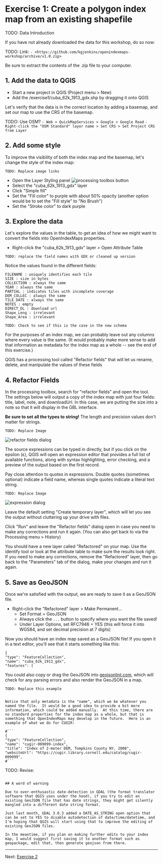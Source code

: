 # Exercise 1: Create a polygon index map from an existing shapefile

TODO: Data Introduction

If you have not already downloaded the data for this workshop, do so now:

TODO: Link: `- <https://github.com/kgjenkins/openindexmaps-workshop/archive/v1.0.zip>`

Be sure to extract the contents of the .zip file to your computer.

## 1. Add the data to QGIS

- Start a new project in QGIS (Project menu > New)
- Add the /exercise1/cuba_62k_1913_gdx.shp by dragging it onto QGIS

Let's verify that the data is in the correct location by adding a basemap, and set our map to use the CRS of the basemap.

TODO: Use OSM? `- Web > QuickMapServices > Google > Google Road`
`- Right-click the "OSM Standard" layer name > Set CRS > Set Project CRS from Layer`

## 2. Add some style

To improve the visibility of both the index map and the basemap, let's change the style of the index map:

`TODO: Replace image links`
- Open the Layer Styling panel ![processing toolbox button](https://kgjenkins.github.io/openindexmaps-workshop/image/layer-styling-button.png)
- Select the "cuba_62k_1913_gdx" layer
- Click "Simple fill"
- Set the "Fill color" to purple with about 50% opacity
(another option would be to set the "Fill style" to "No Brush")
- Set the "Stroke color" to dark purple

## 3. Explore the data

Let's explore the values in the table, to get an idea of how we might want to convert the fields into OpenIndexMaps properties.

- Right-click the "cuba_62k_1913_gdx" layer > Open Attribute Table

`TODO: replace the field names with GDX or cleaned up version`

Notice the values found in the different fields:

```
FILENAME : uniquely identifies each tile
SIZE : size in bytes
COLLECTION : always the same
YEAR : always the same
PARTIAL : indicates tiles with incomplete coverage
DEM_COLLEC : always the same
TILE_DATE : always the same
NOTES : empty
DIRECT_DL : download url
Shape_Leng : irrelevant
Shape_Area : irrelevant
```

`TODO: Check to see if this is the case in the new schema` 

For the purposes of an index map, we can probably leave out any columns where every value is the same.  (It would probably make more sense to add that information as metadata for the index map as a whole -- see the end of this exercise.)

QGIS has a processing tool called "Refactor fields" that will let us rename, delete, and manipulate the values of these fields

## 4. Refactor Fields

In the processing toolbox, search for "refactor fields" and open the tool.  The settings below will output a copy of the index map with just four fields: title, label, note, and downloadUrl.  In this case, we are putting the size into a note so that it will display in the GBL interface.

**Be sure to set all the types to string!**  The length and precision values don't matter for strings.

`TODO: Replace Image`

![refactor fields dialog](https://kgjenkins.github.io/openindexmaps-workshop/image/ex1-refactor-fields.png)

The source expressions can be typed in directly, but if you click on the epsilon (&epsilon;), QGIS will open an expression editor that provides a full list of available functions, along with syntax highlighting, error checking, and a preview of the output based on the first record.

Pay close attention to quotes in expressions.  Double quotes (sometimes optional) indicate a field name, whereas single quotes indicate a literal text string.

`TODO: Replace Image`

![expression dialog](https://kgjenkins.github.io/openindexmaps-workshop/image/ex1-expression-dialog.png)

Leave the default setting "Create temporary layer", which will let you see the output without cluttering up your drive with files.

Click "Run" and leave the "Refactor fields" dialog open in case you need to make any corrections and run it again.  (You can also get back to via the Processing menu > History)

You should have a new layer called "Refactored" on your map.  Use the identify tool or look at the attribute table to make sure the results look right.  If you need to make any corrections, remove the "Refactored" layer, then go back to the "Parameters" tab of the dialog, make your changes and run it again.

## 5. Save as GeoJSON

Once we're satisfied with the output, we are ready to save it as a GeoJSON file.

- Right-click the "Refactored" layer > Make Permanent...
  - Set Format = GeoJSON
  - Always click the `...` button to specify where you want the file saved!
  - Under Layer Options, set RFC7946 = YES (this will force it into WGS84, and set decimal precision at 7 digits)

Now you should have an index map saved as a GeoJSON file!  If you open it in a text editor, you'll see that it starts something like this:

```
{
"type": "FeatureCollection",
"name": "cuba_62k_1913_gdx",
"features": [
```

You could also copy or drag the GeoJSON into [geojsonlint.com](http://geojsonlint.com/), which will check for any parsing errors and also render the GeoJSON in a map.

```
TODO: Replace this example


Notice that only metadata is the "name", which we be whatever you named the file.  It would be a good idea to provide a bit more information, which could be added manually.  At this time, there are no standard properties for the index map as a whole, but that is something that OpenIndexMaps may develop in the future.  Here is an example of what we do for CUGIR:

#```
{
"type": "FeatureCollection",
"name": "cugir-009099-index",
"title": "Index of 2-meter DEM, Tompkins County NY, 2008",
"websiteUrl": "https://cugir.library.cornell.edu/catalog/cugir-009099",
#```
```

TODO: Revise:

```

## A word of warning

Due to over-enthusastic date-detection in GDAL (the format translator software that QGIS uses under the hood), if you try to edit an existing GeoJSON file that has date strings, they might get silently mangled into a different date string format.

Just last month, GDAL 3.0.3 added a DATE_AS_STRING open option that can be set to YES to disable autodetection of date/time/datetime, and I'm hoping that QGIS will start using that to improve the editing of existing GeoJSON files.

In the meantime, if you plan on making further edits to your index map, I would suggest first saving it to another format such as geopackage, edit that, then generate geojson from there.

```

----

Next: [Exercise 2](exercise2)
